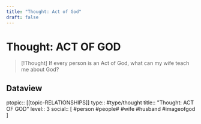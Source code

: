 ```yaml
---
title: "Thought: Act of God"
draft: false
---
```

# Thought: ACT OF GOD
> [!Thought]
> If every person is an Act of God, what can my wife teach me about God?

## Dataview
ptopic:: [[topic-RELATIONSHIPS]]
type:: #type/thought
title:: "Thought: ACT OF GOD"
level:: 3
social:: [ #person #people# #wife #husband #imageofgod ]